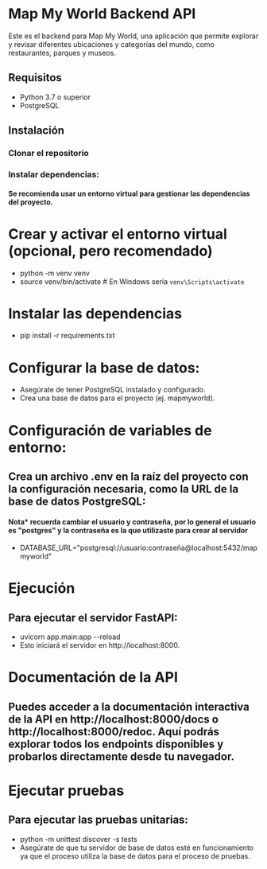 # Map My World Backend API
Este es el backend para Map My World, una aplicación que permite explorar y revisar diferentes ubicaciones y categorías del mundo, como restaurantes, parques y museos.

## Requisitos
* Python 3.7 o superior
* PostgreSQL

## Instalación
### Clonar el repositorio


### Instalar dependencias:

#### Se recomienda usar un entorno virtual para gestionar las dependencias del proyecto.


# Crear y activar el entorno virtual (opcional, pero recomendado)
* python -m venv venv 
* source venv/bin/activate  # En Windows sería `venv\Scripts\activate`

# Instalar las dependencias
* pip install -r requirements.txt

# Configurar la base de datos:

* Asegúrate de tener PostgreSQL instalado y configurado.
* Crea una base de datos para el proyecto (ej. mapmyworld).

# Configuración de variables de entorno:

## Crea un archivo .env en la raíz del proyecto con la configuración necesaria, como la URL de la base de datos PostgreSQL:
#### Nota* recuerda cambiar el usuario y contraseña, por lo general el usuario es "postgres" y la contraseña es la que utilizaste para crear al servidor

* DATABASE_URL="postgresql://usuario:contraseña@localhost:5432/mapmyworld"

  
# Ejecución
## Para ejecutar el servidor FastAPI:

* uvicorn app.main:app --reload
* Esto iniciará el servidor en http://localhost:8000.

# Documentación de la API
## Puedes acceder a la documentación interactiva de la API en http://localhost:8000/docs o http://localhost:8000/redoc. Aquí podrás explorar todos los endpoints disponibles y probarlos directamente desde tu navegador.

# Ejecutar pruebas
## Para ejecutar las pruebas unitarias:


* python -m unittest discover -s tests
* Asegúrate de que tu servidor de base de datos esté en funcionamiento ya que el proceso utiliza la base de datos para el proceso de pruebas.
